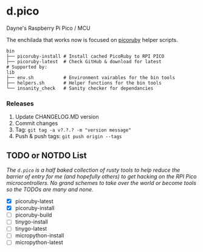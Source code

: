 # d.pico

Dayne's Raspberry Pi Pico / MCU 

The enchilada that works now is focused on [picoruby](https://github.com/picoruby/picoruby) helper scripts.
```
bin
├── picoruby-install # Install cached PicoRuby to RPI PICO
├── picoruby-latest  # Check GitHub & download for latest
# Supported by:
lib
├── env.sh           # Environment vairables for the bin tools
├── helpers.sh       # Helper functions for the bin tools
└── insanity_check   # Sanity checker for dependancies 
```

### Releases

1. Update CHANGELOG.MD version
2. Commit changes
3. Tag: `git tag -a v?.?.? -m "version message"`
4. Push & push tags: `git push origin --tags`

## TODO or NOTDO List

_The `d.pico` is a half baked collection of rusty tools to help reduce the barrier of entry for me (and hopefully others) to get hacking on the RPI Pico microcontrollers. No grand schemes to take over the world or become tools so the TODOs are many and none._

- [x] picoruby-latest
- [x] picoruby-install
- [ ] picoruby-build
- [ ] tinygo-install
- [ ] tinygo-latest
- [ ] micropython-install
- [ ] micropython-latest
